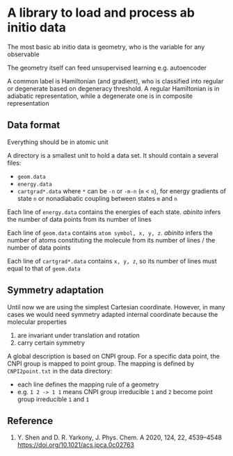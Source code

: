 # A library to load and process ab initio data
The most basic ab initio data is geometry, who is the variable for any observable

The geometry itself can feed unsupervised learning e.g. autoencoder

A common label is Hamiltonian (and gradient), who is classified into regular or degenerate based on degeneracy threshold. A regular Hamiltonian is in adiabatic representation, while a degenerate one is in composite representation

## Data format
Everything should be in atomic unit

A directory is a smallest unit to hold a data set. It should contain a several files:
* `geom.data`
* `energy.data`
* `cartgrad*.data`
where `*` can be `-n` or `-m-n` (`m` < `n`), for energy gradients of state `n` or nonadiabatic coupling between states `m` and `n`

Each line of `energy.data` contains the energies of each state. *abinito* infers the number of data points from its number of lines

Each line of `geom.data` contains `atom symbol, x, y, z`. *abinito* infers the number of atoms constituting the molecule from its number of lines / the number of data points

Each line of `cartgrad*.data` contains `x, y, z`, so its number of lines must equal to that of `geom.data`

## Symmetry adaptation
Until now we are using the simplest Cartesian coordinate. However, in many cases we would need symmetry adapted internal coordinate because the molecular properties
1. are invariant under translation and rotation
2. carry certain symmetry

A global description is based on CNPI group. For a specific data point, the CNPI group is mapped to point group. The mapping is defined by `CNPI2point.txt` in the data directory:
* each line defines the mapping rule of a geometry
* e.g. `1 2 -> 1 1` means CNPI group irreducible `1` and `2` become point group irreducible `1` and `1`

## Reference
1. Y. Shen and D. R. Yarkony, J. Phys. Chem. A 2020, 124, 22, 4539–4548 https://doi.org/10.1021/acs.jpca.0c02763
